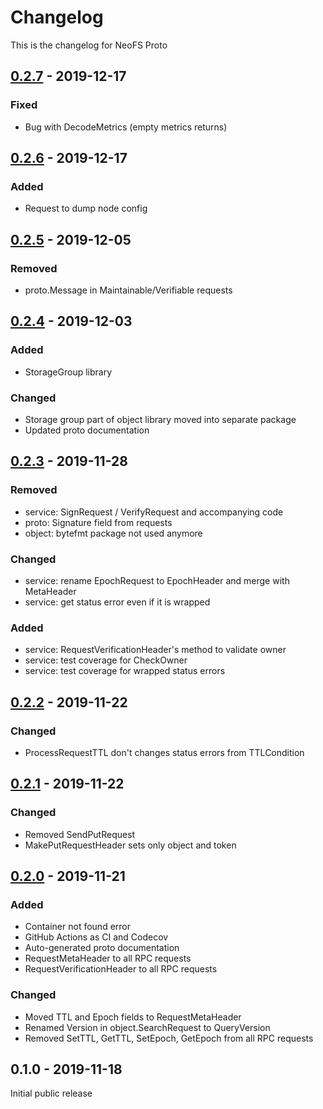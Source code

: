 # Changelog
This is the changelog for NeoFS Proto

## [0.2.7] - 2019-12-17

### Fixed
- Bug with DecodeMetrics (empty metrics returns)

## [0.2.6] - 2019-12-17

### Added
- Request to dump node config

## [0.2.5] - 2019-12-05

### Removed
- proto.Message in Maintainable/Verifiable requests

## [0.2.4] - 2019-12-03

### Added
- StorageGroup library

### Changed
- Storage group part of object library moved into separate package
- Updated proto documentation

## [0.2.3] - 2019-11-28

### Removed
- service: SignRequest / VerifyRequest and accompanying code 
- proto: Signature field from requests
- object: bytefmt package not used anymore   

### Changed
- service: rename EpochRequest to EpochHeader and merge with MetaHeader
- service: get status error even if it is wrapped

### Added
- service: RequestVerificationHeader's method to validate owner
- service: test coverage for CheckOwner
- service: test coverage for wrapped status errors

## [0.2.2] - 2019-11-22

### Changed
- ProcessRequestTTL don't changes status errors from TTLCondition 

## [0.2.1] - 2019-11-22

### Changed
- Removed SendPutRequest
- MakePutRequestHeader sets only object and token 

## [0.2.0] - 2019-11-21

### Added
- Container not found error 
- GitHub Actions as CI and Codecov 
- Auto-generated proto documentation
- RequestMetaHeader to all RPC requests
- RequestVerificationHeader to all RPC requests

### Changed
- Moved TTL and Epoch fields to RequestMetaHeader
- Renamed Version in object.SearchRequest to QueryVersion
- Removed SetTTL, GetTTL, SetEpoch, GetEpoch from all RPC requests  

## 0.1.0 - 2019-11-18

Initial public release

[0.2.0]: https://github.com/nspcc-dev/neofs-proto/compare/v0.1.0...v0.2.0
[0.2.1]: https://github.com/nspcc-dev/neofs-proto/compare/v0.2.0...v0.2.1
[0.2.2]: https://github.com/nspcc-dev/neofs-proto/compare/v0.2.1...v0.2.2
[0.2.3]: https://github.com/nspcc-dev/neofs-proto/compare/v0.2.2...v0.2.3
[0.2.4]: https://github.com/nspcc-dev/neofs-proto/compare/v0.2.3...v0.2.4
[0.2.5]: https://github.com/nspcc-dev/neofs-proto/compare/v0.2.4...v0.2.5
[0.2.6]: https://github.com/nspcc-dev/neofs-proto/compare/v0.2.5...v0.2.6
[0.2.7]: https://github.com/nspcc-dev/neofs-proto/compare/v0.2.6...v0.2.7
